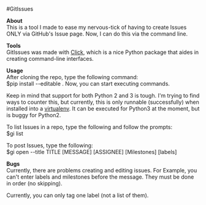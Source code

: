 #GitIssues

**About**     
This is a tool I made to ease my nervous-tick of having to create Issues ONLY via GitHub's Issue page. Now, I can do this via the command line.

**Tools**     
GitIssues was made with [Click](http://click.pocoo.org/5/), which is a nice Python package that aides in creating command-line interfaces.

**Usage**     
After cloning the repo, type the following command:    
$pip install --editable .
Now, you can start executing commands.

Keep in mind that support for both Python 2 and 3 is tough. I'm trying to find ways to counter this, but currently, this is only runnable (successfully) when installed into a [virtualenv](http://click.pocoo.org/5/quickstart/#virtualenv). It can be executed for Python3 at the moment, but is buggy for Python2.

To list Issues in a repo, type the following and follow the prompts:    
      $gi list     

To post Issues, type the following:     
      $gi open --title TITLE [MESSAGE] [ASSIGNEE] [Milestones] [labels] 

**Bugs**     
Currently, there are problems creating and editing issues. For Example, you can't enter labels and milestones before the message. They must be done in order (no skipping).

Currently, you can only tag one label (not a list of them).

